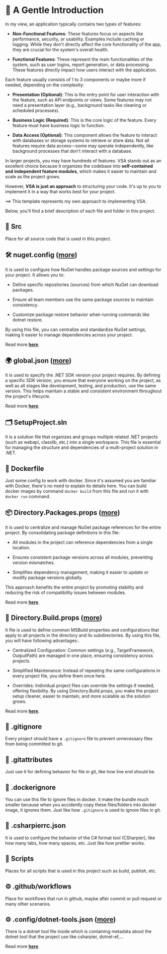 # 🦄 A Gentle Introduction

In my view, an application typically contains two types of features:

- **Non-Functional Features**: These features focus on aspects like performance, security, or usability. Examples include caching or logging. While they don't directly affect the core functionality of the app, they are crucial for the system's overall health.

- **Functional Features**: These represent the main functionalities of the system, such as user logins, report generation, or data processing. These features directly impact how users interact with the application.

Each feature usually consists of 1 to 3 components or maybe more if needed, depending on the complexity:

- **Presentation (Optional)**: This is the entry point for user interaction with the feature, such as API endpoints or views. Some features may not need a presentation layer (e.g., background tasks like cleaning or scheduled processes).

- **Business Logic (Required)**: This is the core logic of the feature. Every feature must have business logic to function.

- **Data Access (Optional)**: This component allows the feature to interact with databases or storage systems to retrieve or store data. Not all features require data access—some may operate independently, like background processes that don't interact with a database.

In larger projects, you may have hundreds of features. VSA stands out as an excellent choice because it organizes the codebase into **self-contained and independent feature modules**, which makes it easier to maintain and scale as the project grows.

However, **VSA is just an approach** to structuring your code. It's up to you to implement it in a way that works best for your project.

==> This template represents my own approach to implementing VSA.

Below, you'll find a brief description of each file and folder in this project.

## 📂 Src

Place for all source code that is used in this project.

## 🛠️ nuget.config ([more](NugetConfig.md))

It is used to configure how NuGet handles package sources and settings for your project. It allows you to:

- Define specific repositories (sources) from which NuGet can download packages.

- Ensure all team members use the same package sources to maintain consistency.

- Customize package restore behavior when running commands like dotnet restore.

By using this file, you can centralize and standardize NuGet settings, making it easier to manage dependencies across your project.

Read more [**here**](NugetConfig.md).

## 🌍 global.json ([more](GlobalJson.md))

It is used to specify the .NET SDK version your project requires. By defining a specific SDK version, you ensure that everyone working on the project, as well as all stages like development, testing, and production, use the same version. This helps maintain a stable and consistent environment throughout the project's lifecycle.

Read more [**here**](GlobalJson.md).

## 🗂️ SetupProject.sln

It is a solution file that organizes and groups multiple related .NET projects (such as webapi, classlib, etc.) into a single workspace. This file is essential for managing the structure and dependencies of a multi-project solution in .NET.

## 🐳 Dockerfile

Just some config to work with docker. Since it's assumed you are familiar with Docker, there's no need to explain its details here. You can build docker images by command `docker build` from this file and run it with `docker run` command.

## 📦 Directory.Packages.props ([more](DirectoryPackagesProps.md))

It is used to centralize and manage NuGet package references for the entire project. By consolidating package definitions in this file:

- All modules in the project can reference dependencies from a single location.

- Ensures consistent package versions across all modules, preventing version mismatches.

- Simplifies dependency management, making it easier to update or modify package versions globally.

This approach benefits the entire project by promoting stability and reducing the risk of compatibility issues between modules.

Read more [**here**](DirectoryPackagesProps.md).

## 📂 Directory.Build.props ([more](DirectoryBuildProps.md))

It file is used to define common MSBuild properties and configurations that apply to all projects in the directory and its subdirectories. By using this file, you will have following advantages:.

- Centralized Configuration: Common settings (e.g., TargetFramework, OutputPath) are managed in one place, ensuring consistency across projects.

- Simplified Maintenance: Instead of repeating the same configurations in every project file, you define them once here.

- Overrides: Individual project files can override the settings if needed, offering flexibility.
  By using Directory.Build.props, you make the project setup cleaner, easier to maintain, and more scalable as the solution grows.

Read more [**here**](DirectoryBuildProps.md).

## 🔴 .gitignore

Every project should have a `.gitignore` file to prevent unnecessary files from being committed to git.

## 🔴 .gitattributes

Just use it for defining behavior for file in git, like how line end should be.

## 🐳 .dockerignore

You can use this file to ignore files in docker. it make the bundle much smaller because when you accidently copy these files/folders into docker image, it ignores them. Just like how `.gitignore` is used to ignore files in git.

## 🔧 .csharpierrc.json

It is used to configure the behavior of the C# format tool (CSharpier), like how many tabs, how many spaces, etc. Just like how prettier works.

## 📂 Scripts

Places for all scripts that is used in this project such as build, publish, etc.

## ⚙️ .github/workflows

Place for workflows that run in github, maybe after commit or pull request or many other scenarios.

## ⚙️ .config/dotnet-tools.json ([more](DotnetToolConfig.md))

There is a dotnet tool file inside which is containing metadata about the dotnet tool that the project use like csharpier, dotnet-ef,...

Read more [**here**](DotnetToolConfig.md).
